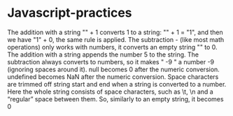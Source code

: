# Javascript-practices
 The addition with a string "" + 1 converts 1 to a string: "" + 1 = "1", and then we have "1" + 0, the same rule is applied.
The subtraction - (like most math operations) only works with numbers, it converts an empty string "" to 0.
The addition with a string appends the number 5 to the string.
The subtraction always converts to numbers, so it makes " -9 " a number -9 (ignoring spaces around it).
null becomes 0 after the numeric conversion.
undefined becomes NaN after the numeric conversion.
Space characters are trimmed off string start and end when a string is converted to a number. Here the whole string consists of space characters, such as \t, \n and a “regular” space between them. So, similarly to an empty string, it becomes 0